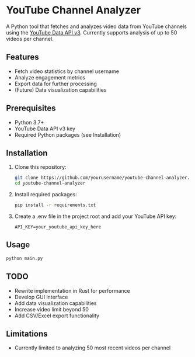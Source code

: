 # YouTube Channel Analyzer

A Python tool that fetches and analyzes video data from YouTube channels using the [YouTube Data API v3](https://developers.google.com/youtube/). Currently supports analysis of up to 50 videos per channel.

## Features

- Fetch video statistics by channel username
- Analyze engagement metrics
- Export data for further processing
- (Future) Data visualization capabilities

## Prerequisites

- Python 3.7+
- YouTube Data API v3 key
- Required Python packages (see Installation)

## Installation

1. Clone this repository:
   ```bash
   git clone https://github.com/yourusername/youtube-channel-analyzer.git
   cd youtube-channel-analyzer
   ```

2. Install required packages:
    ```bash
    pip install -r requirements.txt
    ```

3. Create a .env file in the project root and add your YouTube API key:
    ```env
    API_KEY=your_youtube_api_key_here
    ```

## Usage

```bash
python main.py
```

## TODO
* Rewrite implementation in Rust for performance
* Develop GUI interface
* Add data visualization capabilities
* Increase video limit beyond 50
* Add CSV/Excel export functionality

## Limitations
* Currently limited to analyzing 50 most recent videos per channel
